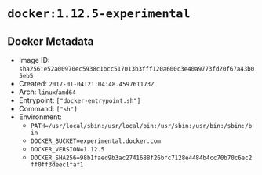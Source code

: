 # `docker:1.12.5-experimental`

## Docker Metadata

- Image ID: `sha256:e52a00970ec5938c1bcc517013b3fff120a600c3e40a9773fd20f67a43b05eb5`
- Created: `2017-01-04T21:04:48.459761173Z`
- Arch: `linux`/`amd64`
- Entrypoint: `["docker-entrypoint.sh"]`
- Command: `["sh"]`
- Environment:
  - `PATH=/usr/local/sbin:/usr/local/bin:/usr/sbin:/usr/bin:/sbin:/bin`
  - `DOCKER_BUCKET=experimental.docker.com`
  - `DOCKER_VERSION=1.12.5`
  - `DOCKER_SHA256=98b1faed9b3ac2741688f26bfc7128e4484b4cc70b70c6ec2ff0ff3deec1faf1`
